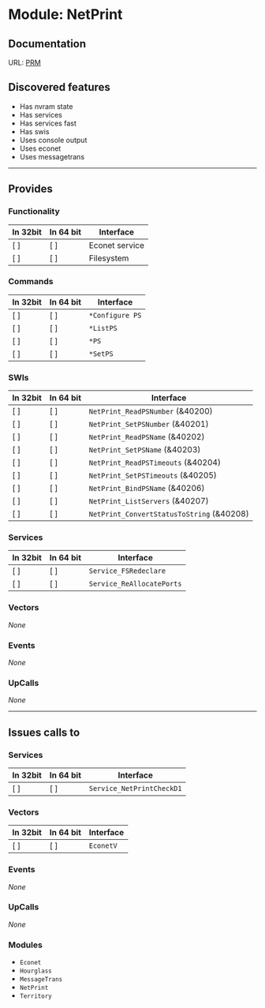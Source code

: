 # Module: NetPrint

## Documentation

URL: [PRM](http://www.riscos.com/support/developers/prm/netprint.html)

## Discovered features


* Has nvram state
* Has services
* Has services fast
* Has swis
* Uses console output
* Uses econet
* Uses messagetrans

---

## Provides

### Functionality

| In 32bit | In 64 bit | Interface |
|----------|-----------|-----------|
| [ ]      | [ ]       | Econet service |
| [ ]      | [ ]       | Filesystem |

### Commands


| In 32bit | In 64 bit | Interface |
|----------|-----------|-----------|
| [ ]      | [ ]       | `*Configure PS` |
| [ ]      | [ ]       | `*ListPS` |
| [ ]      | [ ]       | `*PS` |
| [ ]      | [ ]       | `*SetPS` |


### SWIs


| In 32bit | In 64 bit | Interface |
|----------|-----------|-----------|
| [ ]      | [ ]       | `NetPrint_ReadPSNumber` (&40200) |
| [ ]      | [ ]       | `NetPrint_SetPSNumber` (&40201) |
| [ ]      | [ ]       | `NetPrint_ReadPSName` (&40202) |
| [ ]      | [ ]       | `NetPrint_SetPSName` (&40203) |
| [ ]      | [ ]       | `NetPrint_ReadPSTimeouts` (&40204) |
| [ ]      | [ ]       | `NetPrint_SetPSTimeouts` (&40205) |
| [ ]      | [ ]       | `NetPrint_BindPSName` (&40206) |
| [ ]      | [ ]       | `NetPrint_ListServers` (&40207) |
| [ ]      | [ ]       | `NetPrint_ConvertStatusToString` (&40208) |


### Services


| In 32bit | In 64 bit | Interface |
|----------|-----------|-----------|
| [ ]      | [ ]       | `Service_FSRedeclare` |
| [ ]      | [ ]       | `Service_ReAllocatePorts` |


### Vectors


*None*


### Events


*None*


### UpCalls


*None*


---

## Issues calls to

### Services


| In 32bit | In 64 bit | Interface |
|----------|-----------|-----------|
| [ ]      | [ ]       | `Service_NetPrintCheckD1` |


### Vectors


| In 32bit | In 64 bit | Interface |
|----------|-----------|-----------|
| [ ]      | [ ]       | `EconetV` |


### Events


*None*


### UpCalls


*None*


### Modules


* `Econet`
* `Hourglass`
* `MessageTrans`
* `NetPrint`
* `Territory`



